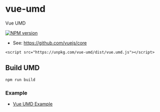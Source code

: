 # vue-umd

Vue UMD

<a href="https://npmjs.org/package/vue-umd" title="View this project on NPM"><img src="https://badgen.net/npm/v/vue-umd" alt="NPM version" /></a>

- See: https://github.com/vuejs/core

```
<script src="https://unpkg.com/vue-umd/dist/vue.umd.js"></script>
```

## Build UMD

```sh
npm run build
```

### Example

- [Vue UMD Example](./example)
